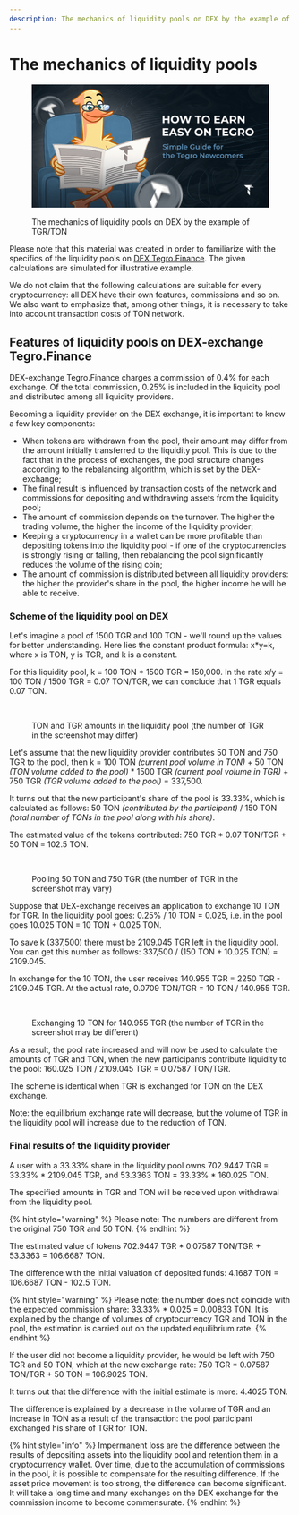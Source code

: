 ```yaml
---
description: The mechanics of liquidity pools on DEX by the example of TGR/TON
---
```


# The mechanics of liquidity pools

<figure><img src="../.gitbook/assets/image (3).png" alt=""><figcaption><p>The mechanics of liquidity pools on DEX by the example of TGR/TON</p></figcaption></figure>

Please note that this material was created in order to familiarize with the specifics of the liquidity pools on [DEX Tegro.Finance](https://tegro.finance/). The given calculations are simulated for illustrative example.&#x20;

We do not claim that the following calculations are suitable for every cryptocurrency: all DEX have their own features, commissions and so on. We also want to emphasize that, among other things, it is necessary to take into account transaction costs of TON network.&#x20;

## Features of liquidity pools on DEX-exchange Tegro.Finance <a href="#features-of-liquidity-pools-on-dex-exchange-tegro.finance" id="features-of-liquidity-pools-on-dex-exchange-tegro.finance"></a>

DEX-exchange Tegro.Finance charges a commission of 0.4% for each exchange. Of the total commission, 0.25% is included in the liquidity pool and distributed among all liquidity providers.&#x20;

Becoming a liquidity provider on the DEX exchange, it is important to know a few key components:

* When tokens are withdrawn from the pool, their amount may differ from the amount initially transferred to the liquidity pool. This is due to the fact that in the process of exchanges, the pool structure changes according to the rebalancing algorithm, which is set by the DEX-exchange;&#x20;
* The final result is influenced by transaction costs of the network and commissions for depositing and withdrawing assets from the liquidity pool;&#x20;
* The amount of commission depends on the turnover. The higher the trading volume, the higher the income of the liquidity provider;&#x20;
* Keeping a cryptocurrency in a wallet can be more profitable than depositing tokens into the liquidity pool - if one of the cryptocurrencies is strongly rising or falling, then rebalancing the pool significantly reduces the volume of the rising coin;&#x20;
* The amount of commission is distributed between all liquidity providers: the higher the provider's share in the pool, the higher income he will be able to receive.&#x20;

### **Scheme of the liquidity pool on DEX**

Let's imagine a pool of 1500 TGR and 100 TON - we'll round up the values for better understanding. Here lies the constant product formula: x\*y=k, where x is TON, y is TGR, and k is a constant.&#x20;

For this liquidity pool, k = 100 TON \* 1500 TGR = 150,000. In the rate x/y = 100 TON / 1500 TGR = 0.07 TON/TGR, we can conclude that 1 TGR equals 0.07 TON.

<figure><img src="https://telegra.ph/file/4f9527c0d88cab33951e6.png" alt=""><figcaption><p>TON and TGR amounts in the liquidity pool (the number of TGR in the screenshot may differ)</p></figcaption></figure>

Let's assume that the new liquidity provider contributes 50 TON and 750 TGR to the pool, then k = 100 TON _(current pool volume in TON)_ + 50 TON _(TON volume added to the pool)_ \* 1500 TGR _(current pool volume in TGR)_ + 750 TGR _(TGR volume added to the pool)_ = 337,500.&#x20;

It turns out that the new participant's share of the pool is 33.33%, which is calculated as follows: 50 TON _(contributed by the participant)_ / 150 TON _(total number of TONs in the pool along with his share)_.&#x20;

The estimated value of the tokens contributed: 750 TGR \* 0.07 TON/TGR + 50 TON = 102.5 TON. &#x20;

<figure><img src="https://telegra.ph/file/647a7ec7bf9b50bb78f87.png" alt=""><figcaption><p>Pooling 50 TON and 750 TGR (the number of TGR in the screenshot may vary)</p></figcaption></figure>

Suppose that DEX-exchange receives an application to exchange 10 TON for TGR. In the liquidity pool goes: 0.25% / 10 TON = 0.025, i.e. in the pool goes 10.025 TON = 10 TON + 0.025 TON.&#x20;

To save k (337,500) there must be 2109.045 TGR left in the liquidity pool. You can get this number as follows: 337,500 / (150 TON + 10.025 TON) = 2109.045.&#x20;

In exchange for the 10 TON, the user receives 140.955 TGR = 2250 TGR - 2109.045 TGR. At the actual rate, 0.0709 TON/TGR = 10 TON / 140.955 TGR.&#x20;

<figure><img src="https://telegra.ph/file/f78e30def83f98a87d04a.png" alt=""><figcaption><p>Exchanging 10 TON for 140.955 TGR (the number of TGR in the screenshot may be different)</p></figcaption></figure>

As a result, the pool rate increased and will now be used to calculate the amounts of TGR and TON, when the new participants contribute liquidity to the pool: 160.025 TON / 2109.045 TGR = 0.07587 TON/TGR.&#x20;

The scheme is identical when TGR is exchanged for TON on the DEX exchange.&#x20;

Note: the equilibrium exchange rate will decrease, but the volume of TGR in the liquidity pool will increase due to the reduction of TON.

### **Final results of the liquidity provider**&#x20;

A user with a 33.33% share in the liquidity pool owns 702.9447 TGR = 33.33% \* 2109.045 TGR, and 53.3363 TON = 33.33% \* 160.025 TON.&#x20;

The specified amounts in TGR and TON will be received upon withdrawal from the liquidity pool.

{% hint style="warning" %}
Please note: The numbers are different from the original 750 TGR and 50 TON.&#x20;
{% endhint %}

The estimated value of tokens 702.9447 TGR \* 0.07587 TON/TGR + 53.3363 = 106.6687 TON.&#x20;

The difference with the initial valuation of deposited funds: 4.1687 TON = 106.6687 TON - 102.5 TON.&#x20;

{% hint style="warning" %}
Please note: the number does not coincide with the expected commission share: 33.33% \* 0.025 = 0.00833 TON. It is explained by the change of volumes of cryptocurrency TGR and TON in the pool, the estimation is carried out on the updated equilibrium rate.&#x20;
{% endhint %}

If the user did not become a liquidity provider, he would be left with 750 TGR and 50 TON, which at the new exchange rate: 750 TGR \* 0.07587 TON/TGR + 50 TON = 106.9025 TON.&#x20;

It turns out that the difference with the initial estimate is more: 4.4025 TON.&#x20;

The difference is explained by a decrease in the volume of TGR and an increase in TON as a result of the transaction: the pool participant exchanged his share of TGR for TON.&#x20;

{% hint style="info" %}
Impermanent loss are the difference between the results of depositing assets into the liquidity pool and retention them in a cryptocurrency wallet. Over time, due to the accumulation of commissions in the pool, it is possible to compensate for the resulting difference. If the asset price movement is too strong, the difference can become significant. It will take a long time and many exchanges on the DEX exchange for the commission income to become commensurate.&#x20;
{% endhint %}
